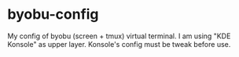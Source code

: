 # byobu-config
My config of byobu (screen + tmux) virtual terminal.
I am using "KDE Konsole" as upper layer. Konsole's config must
be tweak before use.
